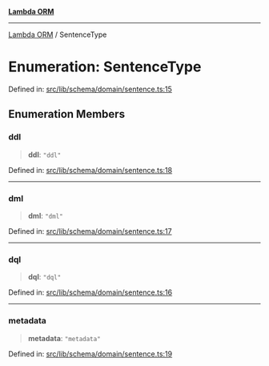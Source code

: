 [**Lambda ORM**](../README.md)

***

[Lambda ORM](../README.md) / SentenceType

# Enumeration: SentenceType

Defined in: [src/lib/schema/domain/sentence.ts:15](https://github.com/lambda-orm/lambdaorm-base/blob/5f10bdc7d0f008296efbcbe89bc2bf1ed03aaaef/src/lib/schema/domain/sentence.ts#L15)

## Enumeration Members

### ddl

> **ddl**: `"ddl"`

Defined in: [src/lib/schema/domain/sentence.ts:18](https://github.com/lambda-orm/lambdaorm-base/blob/5f10bdc7d0f008296efbcbe89bc2bf1ed03aaaef/src/lib/schema/domain/sentence.ts#L18)

***

### dml

> **dml**: `"dml"`

Defined in: [src/lib/schema/domain/sentence.ts:17](https://github.com/lambda-orm/lambdaorm-base/blob/5f10bdc7d0f008296efbcbe89bc2bf1ed03aaaef/src/lib/schema/domain/sentence.ts#L17)

***

### dql

> **dql**: `"dql"`

Defined in: [src/lib/schema/domain/sentence.ts:16](https://github.com/lambda-orm/lambdaorm-base/blob/5f10bdc7d0f008296efbcbe89bc2bf1ed03aaaef/src/lib/schema/domain/sentence.ts#L16)

***

### metadata

> **metadata**: `"metadata"`

Defined in: [src/lib/schema/domain/sentence.ts:19](https://github.com/lambda-orm/lambdaorm-base/blob/5f10bdc7d0f008296efbcbe89bc2bf1ed03aaaef/src/lib/schema/domain/sentence.ts#L19)
